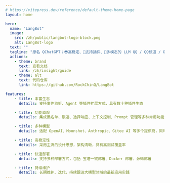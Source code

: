```yaml
---
# https://vitepress.dev/reference/default-theme-home-page
layout: home

hero:
  name: "LangBot"
  image:
    src: /zh/public/langbot-logo-block.png
    alt: LangBot-logo
  text: ""
  tagline: "原名 QChatGPT；😎高稳定、🧩支持插件、🦄多模态的 LLM QQ / QQ频道 / OneBot 机器人 / Agent 平台"
  actions:
    - theme: brand
      text: 查看文档
      link: /zh/insight/guide
    - theme: alt
      text: 代码仓库
      link: https://github.com/RockChinQ/LangBot

features:
    - title: 丰富生态
      details: 支持事件监听、Agent 等插件扩展方式，具有数十种插件生态

    - title: 功能直观
      details: 集成黑名单、限速、选择响应、上下文控制、Prompt 管理等多种常用功能

    - title: 多种模型
      details: 适配 OpenAI、Moonshot、Anthropic、Gitee AI 等多个提供商，同时深度支持 OneAPI

    - title: 高稳定性
      details: 采用主流的设计思想，架构清晰，具有高测试覆盖率

    - title: 快速部署
      details: 支持多种部署方式，包括 宝塔一键部署、Docker 部署、源码部署

    - title: 持续维护
      details: 长期维护、迭代，持续跟进大模型领域的最新应用实践
---
```


